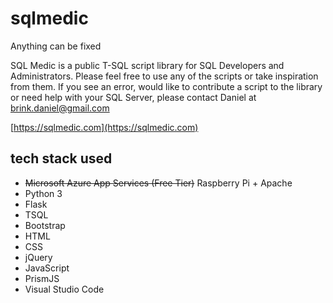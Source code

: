 # sqlmedic
Anything can be fixed

SQL Medic is a public T-SQL script library for SQL Developers and Administrators. Please feel free to use any of the scripts or take inspiration from them. If you see an error, would like to contribute a script to the library or need help with your SQL Server, please contact Daniel at brink.daniel@gmail.com


[https://sqlmedic.com](https://sqlmedic.com)

			
## tech stack used
* ~~Microsoft Azure App Services (Free Tier)~~ Raspberry Pi + Apache
* Python 3
* Flask
* TSQL
* Bootstrap
* HTML
* CSS
* jQuery
* JavaScript
* PrismJS
* Visual Studio Code
